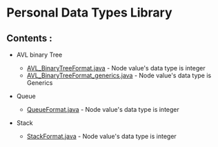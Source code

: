# **Personal Data Types Library**

## Contents : 

  * AVL binary Tree 
     * [AVL_BinaryTreeFormat.java](https://github.com/mridho/Data-Types-Library/blob/master/DataTypes/AVL_BinaryTreeFormat.java) - Node value's data type is integer
     * [AVL_BinaryTreeFormat_generics.java](https://github.com/mridho/Data-Types-Library/blob/master/DataTypes/AVL_BinaryTreeFormat_generics.java) - Node value's data type is Generics 

  * Queue
	 * [QueueFormat.java](https://github.com/mridho/Data-Types-Library/blob/master/DataTypes/QueueFormat.java) - Node value's data type is integer

  * Stack
	 * [StackFormat.java](https://github.com/mridho/Data-Types-Library/blob/master/DataTypes/StackFormat.java) - Node value's data type is integer
